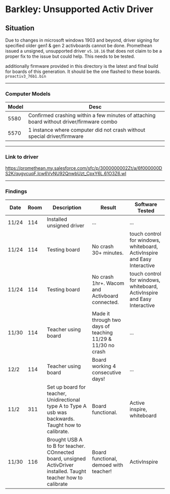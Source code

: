 # Barkley: Unsupported Activ Driver

## Situation
Due to changes in microsoft windows 1903 and beyond, driver signing for specified older gen1 & gen 2 activboards cannot be done. Promethean issued a unsigned, unsupported driver `v5.18.16` that does not claim to be a proper fix to the issue but could help. This needs to be tested.

additionally firmware provided in this directory is the latest and final build for boards of this generation. It should be the one flashed to these boards. `proactiv3_76b1.bin`

***

### Computer Models

| Model | Desc |
|-------|------|
| 5580 | Confirmed crashing within a few minutes of attaching board without driver/firmware combo |
| 5570 | 1 instance where computer did not crash without special driver/firmware |

***

### Link to driver
https://promethean.my.salesforce.com/sfc/p/3000000002Zt/a/6f000000DS2K/qugvcuqF.lcw6VvNU92QnwbUzt_CpxY6L.61O3Z6.wI

***

### Findings

| Date  | Room | Description | Result | Software Tested |
| ------------- | ------------- | ------------- | ------------- | ------------- | 
| 11/24 | 114 | Installed unsigned driver | ... | ...
| 11/24 | 114 | Testing board | No crash 30+ minutes. | touch control for windows, whiteboard, ActivInspire and Easy Interactive |
| 11/24 | 114 | Testing board | No crash 1hr+. Wacom and Activboard connected. | touch control for windows, whiteboard, ActivInspire and Easy Interactive |
| 11/30 | 114 | Teacher using board | Made it through two days of teaching 11/29 & 11/30 no crash | ... |
| 12/2 | 114 | Teacher using board | Board working 4 consecutive days! | ... |
| 11/2 | 311 | Set up board for teacher, Unidirectional type A to Type A usb was backwards. Taught how to calibrate. | Board functional. | Active inspire, whiteboard |
| 11/30 | 116 | Brought USB A to B for teacher. COnnected board, unsigned ActivDriver installed. Taught teacher how to calibrate | Board functional, demoed with teacher! | ActivInspire |
